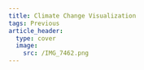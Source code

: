 ```yaml
---
title: Climate Change Visualization
tags: Previous
article_header:
  type: cover
  image:
    src: /IMG_7462.png
---
```


<!--more-->
